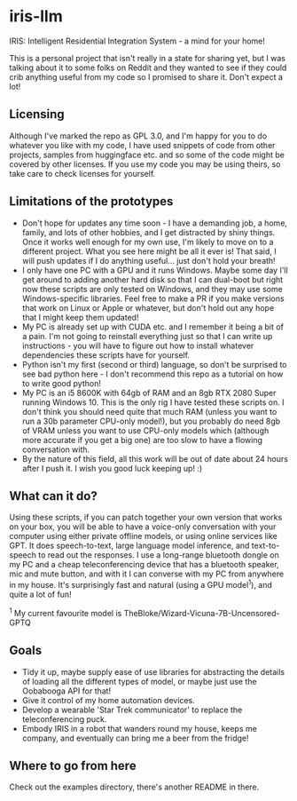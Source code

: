 # iris-llm
IRIS: Intelligent Residential Integration System - a mind for your home!

This is a personal project that isn't really in a state for sharing yet, but I was talking about it to some folks on Reddit and they wanted to see if they could crib anything useful from my code so I promised to share it.  Don't expect a lot!

## Licensing

Although I've marked the repo as GPL 3.0, and I'm happy for you to do whatever you like with my code, I have used snippets of code from other projects, samples from huggingface etc. and so some of the code might be covered by other licenses.  If you use my code you may be using theirs, so take care to check licenses for yourself.

## Limitations of the prototypes

- Don't hope for updates any time soon - I have a demanding job, a home, family, and lots of other hobbies, and I get distracted by shiny things.  Once it works well enough for my own use, I'm likely to move on to a different project.  What you see here might be all it ever is!  That said, I will push updates if I do anything useful... just don't hold your breath!
- I only have one PC with a GPU and it runs Windows.  Maybe some day I'll get around to adding another hard disk so that I can dual-boot but right now these scripts are only tested on Windows, and they may use some Windows-specific libraries.  Feel free to make a PR if you make versions that work on Linux or Apple or whatever, but don't hold out any hope that I might keep them updated!
- My PC is already set up with CUDA etc. and I remember it being a bit of a pain.  I'm not going to reinstall everything just so that I can write up instructions - you will have to figure out how to install whatever dependencies these scripts have for yourself.
- Python isn't my first (second or third) language, so don't be surprised to see bad python here - I don't recommend this repo as a tutorial on how to write good python!
- My PC is an i5 8600K with 64gb of RAM and an 8gb RTX 2080 Super running Windows 10.  This is the only rig I have tested these scripts on.  I don't think you should need quite that much RAM (unless you want to run a 30b parameter CPU-only model!), but you probably do need 8gb of VRAM unless you want to use CPU-only models which (although more accurate if you get a big one) are too slow to have a flowing conversation with.
- By the nature of this field, all this work will be out of date about 24 hours after I push it.  I wish you good luck keeping up! :)


## What can it do?

Using these scripts, if you can patch together your own version that works on your box, you will be able to have a voice-only conversation with your computer using either private offline models, or using online services like GPT.  It does speech-to-text, large language model inference, and text-to-speech to read out the responses.  I use a long-range bluetooth dongle on my PC and a cheap teleconferencing device that has a bluetooth speaker, mic and mute button, and with it I can converse with my PC from anywhere in my house.  It's surprisingly fast and natural (using a GPU model<sup>1</sup>), and quite a lot of fun!

<sup>1</sup> My current favourite model is TheBloke/Wizard-Vicuna-7B-Uncensored-GPTQ

## Goals

- Tidy it up, maybe supply ease of use libraries for abstracting the details of loading all the different types of model, or maybe just use the Oobabooga API for that!
- Give it control of my home automation devices.
- Develop a wearable 'Star Trek communicator' to replace the teleconferencing puck.
- Embody IRIS in a robot that wanders round my house, keeps me company, and eventually can bring me a beer from the fridge!

## Where to go from here

Check out the examples directory, there's another README in there.

